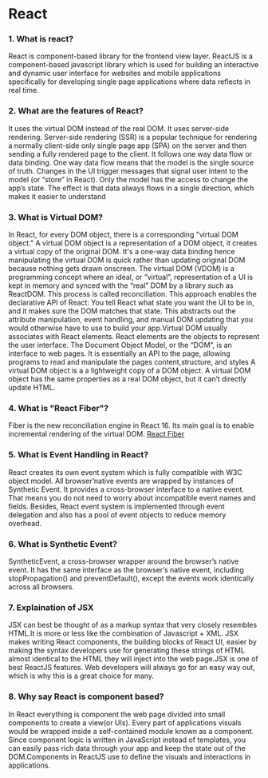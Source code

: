 # React 
### 1. What is react?
 React is component-based library for the frontend view layer.
ReactJS is a component-based javascript library which is used for building an interactive and dynamic user interface for websites and mobile applications specifically for developing single page applications where data reflects in real time.

### 2. What are the features of React?
It uses the virtual DOM instead of the real DOM.
It uses server-side rendering.
Server-side rendering (SSR) is a popular technique for rendering a normally client-side only single page app (SPA) on the server and then sending a fully rendered page to the client.
It follows one way data flow or data binding.
One way data flow means that the model is the single source of truth. Changes in the UI trigger messages that signal user intent to the model (or “store” in React). Only the model has the access to change the app’s state. The effect is that data always flows in a single direction, which makes it easier to understand

### 3. What is Virtual DOM?
In React, for every DOM object, there is a corresponding "virtual DOM object." A virtual DOM object is a representation of a DOM object, it creates a virtual copy of the original DOM. It's a one-way data binding hence manipulating the virtual DOM is quick rather than updating original DOM because nothing gets drawn onscreen.
The virtual DOM (VDOM) is a programming concept where an ideal, or “virtual”, representation of a UI is kept in memory and synced with the “real” DOM by a library such as ReactDOM. This process is called reconciliation.
This approach enables the declarative API of React: You tell React what state you want the UI to be in, and it makes sure the DOM matches that state. This abstracts out the attribute manipulation, event handling, and manual DOM updating that you would otherwise have to use to build your app.Virtual DOM usually associates with React elements. React elements are the objects to represent the user interface.
The Document Object Model, or the “DOM”, is an interface to web pages. It is essentially an API to the page, allowing programs to read and manipulate the pages content,structure, and styles
A virtual DOM object is a a lightweight copy of a DOM object. A virtual DOM object has the same properties as a real DOM object, but it can’t directly update HTML.


### 4. What is "React Fiber"?
Fiber is the new reconciliation engine in React 16. Its main goal is to enable incremental rendering of the virtual DOM.
[React Fiber](https://github.com/acdlite/react-fiber-architecture)

### 5. What is Event Handling in React?
React creates its own event system which is fully compatible with W3C object model. All browser’native events are wrapped by instances of Synthetic Event. It provides a cross-browser interface to a native event. That means you do not need to worry about incompatible event names and fields. Besides, React event system is implemented through event delegation and also has a pool of event objects to reduce memory overhead.

### 6. What is Synthetic Event?
SyntheticEvent, a cross-browser wrapper around the browser’s native event. It has the same interface as the browser’s native event, including stopPropagation() and preventDefault(), except the events work identically across all browsers.

### 7. Explaination of JSX
JSX can best be thought of as a markup syntax that very closely resembles HTML.It is more or less like the combination of Javascript + XML. JSX makes writing React components, the building blocks of React UI, easier by making the syntax developers use for generating these strings of HTML almost identical to the HTML they will inject into the web page.JSX is one of best ReactJS features. Web developers will always go for an easy way out, which is why this is a great choice for many.

### 8. Why say React is component based?
In React everything is component the web page divided into small components to create a view(or UIs). Every part of applications visuals would be wrapped inside a self-contained module known as a component. Since component logic is written in JavaScript instead of templates, you can easily pass rich data through your app and keep the state out of the DOM.Components in ReactJS use to define the visuals and interactions in applications.



